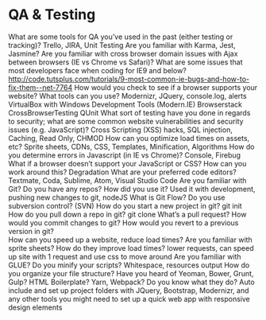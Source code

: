 # QA & Testing

What are some tools for QA you’ve used in the past (either testing or tracking)? 
Trello, JIRA, Unit Testing
Are you familiar with Karma, Jest, Jasmine? 
Are you familiar with cross browser domain issues with Ajax between browsers (IE vs Chrome vs Safari)?
What are some issues that most developers face when coding for IE9 and below?
http://code.tutsplus.com/tutorials/9-most-common-ie-bugs-and-how-to-fix-them--net-7764 
How would you check to see if a browser supports your website? What tools can you use? 
Modernizr, JQuery, console.log, alerts
VirtualBox with Windows Development Tools (Modern.IE)
Browserstack
CrossBrowserTesting
QUnit
What sort of testing have you done in regards to security; what are some common website vulnerabilities and security issues (e.g. JavaScript)?
Cross Scripting (XSS) hacks, SQL injection, Caching, Read Only, CHMOD
How can you optimize load times on assets, etc? 
Sprite sheets, CDNs, CSS, Templates, Minification, Algorithms
How do you determine errors in Javascript (in IE vs Chrome)?
Console, Firebug
What if a browser doesn’t support your JavaScript or CSS?  How can you work around this?
Degradation
What are your preferred code editors?
Textmate, Coda, Sublime, Atom, Visual Studio Code
Are you familiar with Git?  Do you have any repos?  How did you use it?
Used it with development, pushing new changes to git, nodeJS
What is Git Flow?
Do you use subversion control? (SVN)
How do you start a new project in git?  git init
How do you pull down a repo in git? git clone
What’s a pull request? 
How would you commit changes to git?
How would you revert to a previous version in git?  
How can you speed up a website, reduce load times?
Are you familiar with sprite sheets? How do they improve load times?
lower requests, can speed up site with 1 request and use css to move around
Are you familiar with GLUE?
Do you minify your scripts? Whitespace, resources output
How do you organize your file structure?
Have you heard of Yeoman, Bower, Grunt, Gulp? HTML Boilerplate? Yarn, Webpack?
Do you know what they do?
Auto include and set up project folders with JQuery, Bootstrap, Modernizr, and any other tools you might need to set up a quick web app with responsive design elements
